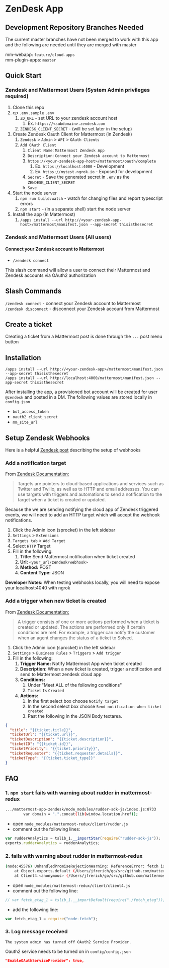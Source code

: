 # ZenDesk App

## Development Repository Branches Needed

The current master branches have not been merged to work with this app and the following are needed until they are merged with master

mm-webapp: `feature/cloud-apps`  
mm-plugin-apps: `master`

## Quick Start

### Zendesk and Mattermost Users (System Admin privileges required)

1. Clone this repo
1. cp `.env.sample` `.env`
    1. `ZD_URL` - set URL to your zendesk account host
        1. Ex. `https://<subdomain>.zendesk.com`
    1. `ZENDESK_CLIENT_SECRET` - (will be set later in the setup)
1. Create Zendesk Oauth Client for Mattermost (in Zendesk)
    1. `Zendesk` > `Admin` > `API` > `OAuth Clients`
    1. `Add OAuth Client`
        1. `Client Name`: `Mattermost Zendesk App`
        1. `Description`: `Connect your Zendesk account to Mattermost`
        1. `https://<your-zendesk-app-host>/mattermost/oauth/complete`
            1. Ex. `https://localhost:4000` - Development
            1. Ex. `https://mytest.ngrok.io` - Exposed for development
        1. `Secret` - Save the generated secret in `.env` as the `ZENDESK_CLIENT_SECRET`
        1. `Save`
1. Start the node server
    1. `npm run build:watch` - watch for changing files and report typescript errors
    1. `npm start` - (in a separate shell) start the node server
1. Install the app (In Mattermost)
    1. `/apps install --url http://<your-zendesk-app-host>/mattermost/manifest.json --app-secret thisisthesecret`  

### Zendesk and Mattermost Users (All users)

#### Connect your Zendesk account to Mattermost

- `/zendesk connect`

This slash command will allow a user to connect their Mattermost and Zendesk
accounts via OAuth2 authorization

## Slash Commands

`/zendesk connect` - connect your Zendesk account to Mattermost  
`/zendesk disconnect` - disconnect your Zendesk account from Mattermost

## Create a ticket

Creating a ticket from a Mattermost post is done through the `...` post menu button

## Installation

`/apps install --url http://<your-zendesk-app>/mattermost/manifest.json --app-secret thisisthesecret`  
`/apps install --url http://localhost:4000/mattermost/manifest.json --app-secret thisisthesecret`  

After installing the app, a provisioned bot account will be created for user `@zendesk` and posted in a DM. The following values are stored locally in `config.json`

- `bot_access_token`
- `oauth2_client_secret`
- `mm_site_url`

## Setup Zendesk Webhooks

Here is a helpful [Zendesk post](https://support.zendesk.com/hc/en-us/articles/204890268-Creating-webhooks-with-the-HTTP-target#topic_yf1_fs5_tr) describing the setup of webhooks

### Add a notification target

From [Zendesk Documentation:](https://developer.zendesk.com/rest_api/docs/support/targets)

> Targets are pointers to cloud-based applications and services such as Twitter and Twilio, as well as to HTTP and email addresses. You can use targets with triggers and automations to send a notification to the target when a ticket is created or updated.

Because the we are sending notifying the cloud app of Zendesk triggered events,
we will need to add an HTTP target which will accept the webhook notifications.

1. Click the Admin icon (sprocket) in the left sidebar
1. `Settings` > `Extensions`
1. `Targets tab` > `Add Target`
1. Select `HTTP` Target
1. Fill in the following:
    1. **Title:** Send Mattermost notification when ticket created
    1. **Url:** `<your_url/zendesk/webhook>`
    1. **Method:** POST
    1. **Content Type:** JSON

**Developer Notes:** When testing webhooks locally, you will need to expose your localhost:4040 with ngrok

### Add a trigger when new ticket is created

From [Zendesk Documentation:](https://developer.zendesk.com/rest_api/docs/support/triggers)

> A trigger consists of one or more actions performed when a ticket is created or updated. The actions are performed only if certain conditions are met. For example, a trigger can notify the customer when an agent changes the status of a ticket to Solved.

1. Click the Admin icon (sprocket) in the left sidebar
1. `Settings` > `Business Rules` > `Triggers` > `Add trigger`
1. Fill in the following:
    1. **Trigger Name:** Notify Mattermost App when ticket created
    1. **Description:** When a new ticket is created, trigger a notification and send to Mattermost zendesk cloud app
    1. **Conditions:**
        1. Under "Meet ALL of the following conditions"
        1. `Ticket` `Is` `Created`
    1. **Actions:**
        1. In the first select box choose `Notify target`
        1. In the second select box choose `Send notification when ticket
           created`
        1. Past the following in the JSON Body textarea.

```json
{
  "title": "{{ticket.title}}",
  "ticketUrl": "{{ticket.url}}",
  "ticketDescription": "{{ticket.description}}",
  "ticketID": "{{ticket.id}}",
  "ticketPriority": "{{ticket.priority}}",
  "ticketRequester": "{{ticket.requester.details}}",
  "ticketType": "{{ticket.ticket_type}}"
}
```

## FAQ

### 1. `npm start` fails with warning about rudder in mattermost-redux

```sh
.../mattermost-app-zendesk/node_modules/rudder-sdk-js/index.js:8733
        var domain = ".".concat(lib(window.location.href));
```

- open `node_modules/mattermost-redux/client/rudder.js`
- comment out the following lines:

```javascript
var rudderAnalytics = tslib_1.__importStar(require("rudder-sdk-js"));
exports.rudderAnalytics = rudderAnalytics;
```

### 2.  fails with warning about rudder in mattermost-redux

```sh
(node:45576) UnhandledPromiseRejectionWarning: ReferenceError: fetch is not defined
    at Object.exports.default (/Users/jfrerich/go/src/github.com/mattermost/plugins/mattermost-app-zendesk/node_modules/mattermost-redux/client/fetch_etag.js:32:26)
    at Client4.<anonymous> (/Users/jfrerich/go/src/github.com/mattermost/plugins/mattermost-app-zendesk/node_modules/mattermost-redux/client/client4.js:1594:70)
```

- open `node_modules/mattermost-redux/client/client4.js`
- comment out the following line:

```javascript
// var fetch_etag_1 = tslib_1.__importDefault(require("./fetch_etag"));
```

- add the following line:

```javascript
var fetch_etag_1 = require("node-fetch");
```

### 3. Log message received

`The system admin has turned off OAuth2 Service Provider.`

Oauth2 service needs to be turned on in `config/config.json`

```json
"EnableOAuthServiceProvider": true,
```
